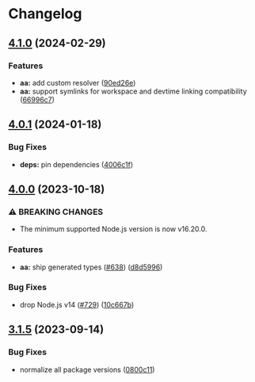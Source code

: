 # Changelog

## [4.1.0](https://github.com/LavaMoat/LavaMoat/compare/aa-v4.0.1...aa-v4.1.0) (2024-02-29)


### Features

* **aa:** add custom resolver ([90ed26e](https://github.com/LavaMoat/LavaMoat/commit/90ed26e54b62327a240eed47186541afab4aff24))
* **aa:** support symlinks for workspace and devtime linking compatibility ([66996c7](https://github.com/LavaMoat/LavaMoat/commit/66996c7964fecee08e4fcb0f01ee66047c8d204d))

## [4.0.1](https://github.com/LavaMoat/LavaMoat/compare/aa-v4.0.0...aa-v4.0.1) (2024-01-18)


### Bug Fixes

* **deps:** pin dependencies ([4006c1f](https://github.com/LavaMoat/LavaMoat/commit/4006c1f386c3024e8a8092ded9b98ede20de084e))

## [4.0.0](https://github.com/LavaMoat/LavaMoat/compare/aa-v3.1.5...aa-v4.0.0) (2023-10-18)


### ⚠ BREAKING CHANGES

* The minimum supported Node.js version is now v16.20.0.

### Features

* **aa:** ship generated types ([#638](https://github.com/LavaMoat/LavaMoat/issues/638)) ([d8d5996](https://github.com/LavaMoat/LavaMoat/commit/d8d5996c82c3bca21bd3091bc1f7b3af8db5f591))


### Bug Fixes

* drop Node.js v14 ([#729](https://github.com/LavaMoat/LavaMoat/issues/729)) ([10c667b](https://github.com/LavaMoat/LavaMoat/commit/10c667bd88eaabf60a8fd8e4493cc7676848b201))

## [3.1.5](https://github.com/LavaMoat/LavaMoat/compare/aa-v3.1.4...aa-v3.1.5) (2023-09-14)


### Bug Fixes

* normalize all package versions ([0800c11](https://github.com/LavaMoat/LavaMoat/commit/0800c113c3504af312d904c48eb9a6844b10d6b1))

